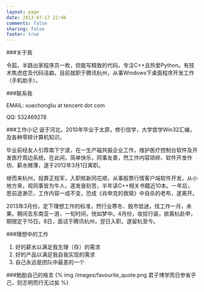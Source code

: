 ```yaml
---
layout: page
date: 2013-07-17 22:46
comments: false
sharing: false
footer: true
---
```


###关于我

令狐，半路出家程序员一枚，但能写精致的代码，专注C++且热爱Python。有技术焦虑症及代码洁癖。目前就职于腾讯杭州，从事Windows下桌面程序开发工作（手机助手）。

###联系我

EMAIL: xuechongliu at tencent dot com

QQ: 532469278

###工作小记
诞于河北，2010年毕业于太原，修引信学，大学尝学Win32汇编，及各种零碎计算机知识。

毕业前经友人引荐南下宁波，在一生产磁共振企业工作，维护医疗控制台软件及开发医疗周边系统。在此间，简单快乐，同事友善，然工作内容琐碎、软件开发作坊、薪水微薄，遂于2012年3月1日离职。

继而来杭州，投靠正规军，入职核新同花顺，从事股票行情客户端软件开发，从小地方来，视同事皆为牛人，遂发奋刻苦，半年读C++相关书籍近10本。一年后，思前途渺茫，工作内容一成不变，恐成《肖申克的救赎》中自杀的老布，遂离开。

2013年3月份，定下理想工作的标准，然行业寒冬、股市低迷，找工作一月，未果。期间去东南亚一游，一旬时间，恍如梦中。4月份，收拾行装，欲离杭赴申，期限定于15日。8日，面试于腾讯杭州，翌日入职，遂留杭至今。

###理想中的工作
1. 好的薪水以满足我生理（存）的需求
2. 好的产品以满足我自我实现的需求
3. 自己永远是团队中最差的一个

###勉励自己的格言
{% img /images/favourite_quote.png 君子博学而日参省乎己，则志明而行无过矣 %}